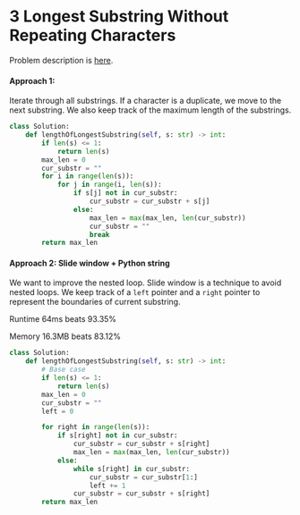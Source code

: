 # 3 Longest Substring Without Repeating Characters

Problem description is [here](https://leetcode.com/problems/longest-substring-without-repeating-characters/description/).

#### Approach 1:

Iterate through all substrings. If a character is a duplicate, we move to the next substring. We also keep track of the maximum length of the substrings.

```Python
class Solution:
    def lengthOfLongestSubstring(self, s: str) -> int:
        if len(s) <= 1:
            return len(s)
        max_len = 0
        cur_substr = ""
        for i in range(len(s)):
            for j in range(i, len(s)):
                if s[j] not in cur_substr:
                    cur_substr = cur_substr + s[j]
                else:
                    max_len = max(max_len, len(cur_substr))
                    cur_substr = ""
                    break
        return max_len
```

#### Approach 2: Slide window + Python string

We want to improve the nested loop. Slide window is a technique to avoid nested loops. We keep track of a `left` pointer and a `right` pointer to represent the boundaries of current substring. 

Runtime 64ms beats 93.35%

Memory 16.3MB beats 83.12%

```python
class Solution:
    def lengthOfLongestSubstring(self, s: str) -> int:
        # Base case
        if len(s) <= 1:
            return len(s)
        max_len = 0
        cur_substr = ""
        left = 0

        for right in range(len(s)):
            if s[right] not in cur_substr:
                cur_substr = cur_substr + s[right]
                max_len = max(max_len, len(cur_substr))
            else:
                while s[right] in cur_substr:
                    cur_substr = cur_substr[1:]
                    left += 1
                cur_substr = cur_substr + s[right]
        return max_len
```

